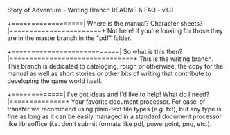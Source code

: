 Story of Adventure - Writing Branch README & FAQ - v1.0

+==================| Where is the manual? Character sheets? |=======================+
Not here! If you're looking for those they are in the master branch in the "pdf"
folder.

+===========================| So what is this then? |===============================+
This is the writing branch. This branch is dedicated to cataloging, rough or 
otherwise, the copy for the manual as well as short stories or other bits of writing
that contribute to developing the game world itself.

+=============| I've got ideas and I'd like to help! What do I need? |==============+
Your favorite document processor. For ease-of-transfer we recommend using plain-text
file types (e.g. txt), but any type is fine as long as it can be easily managed in a
standard document processor like libreoffice (i.e. don't submit formats like pdf,
 powerpoint, png, etc.).
